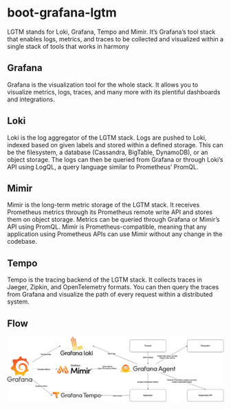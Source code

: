 # boot-grafana-lgtm

LGTM stands for Loki, Grafana, Tempo and Mimir. It’s Grafana’s tool stack that enables logs, metrics, and traces to be collected and visualized within a single stack of tools that works in harmony

## Grafana

Grafana is the visualization tool for the whole stack. It allows you to visualize metrics, logs, traces, and many more with its plentiful dashboards and integrations.

## Loki

Loki is the log aggregator of the LGTM stack. Logs are pushed to Loki, indexed based on given labels and stored within a defined storage. This can be the filesystem, a database (Cassandra, BigTable, DynamoDB), or an object storage. The logs can then be queried from Grafana or through Loki’s API using LogQL, a query language similar to Prometheus’ PromQL.

## Mimir

 Mimir is the long-term metric storage of the LGTM stack. It receives Prometheus metrics through its Prometheus remote write API and stores them on object storage. Metrics can be queried through Grafana or Mimir’s API using PromQL. Mimir is Prometheus-compatible, meaning that any application using Prometheus APIs can use Mimir without any change in the codebase.

## Tempo

Tempo is the tracing backend of the LGTM stack. It collects traces in Jaeger, Zipkin, and OpenTelemetry formats. You can then query the traces from Grafana and visualize the path of every request within a distributed system.

## Flow

![img.png](img.png)